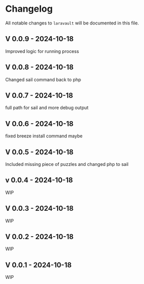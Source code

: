 # Changelog

All notable changes to `laravault` will be documented in this file.

## V 0.0.9 - 2024-10-18

Improved logic for running process

## V 0.0.8 - 2024-10-18

Changed sail command back to php

## V 0.0.7 - 2024-10-18

full path for sail and more debug output

## V 0.0.6 - 2024-10-18

fixed breeze install command maybe

## V 0.0.5 - 2024-10-18

Included missing piece of puzzles and changed php to sail

## v 0.0.4 - 2024-10-18

WIP

## V 0.0.3 - 2024-10-18

WIP

## V 0.0.2 - 2024-10-18

WIP

## V 0.0.1 - 2024-10-18

WIP
